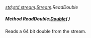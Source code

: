 _[std](../../modules/std/std-module.md):[std.stream](../../modules/std/std-stream.md).[Stream](../../modules/std/std-stream-stream.md).ReadDouble_
##### Method ReadDouble:[Double](../../modules/wonkey/wonkey-types-double.md)(  )
Reads a 64 bit double from the stream.
